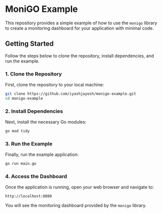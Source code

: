 # MoniGO Example

This repository provides a simple example of how to use the `monigo` library to create a monitoring dashboard for your application with minimal code.

## Getting Started

Follow the steps below to clone the repository, install dependencies, and run the example.

### 1. Clone the Repository

First, clone the repository to your local machine:

```bash
git clone https://github.com/iyashjayesh/monigo-example.git
cd monigo-example
```

### 2. Install Dependencies

Next, install the necessary Go modules:

```bash
go mod tidy
```

### 3. Run the Example

Finally, run the example application:

```bash
go run main.go
```

### 4. Access the Dashboard

Once the application is running, open your web browser and navigate to:

```
http://localhost:8080
```

You will see the monitoring dashboard provided by the `monigo` library.
